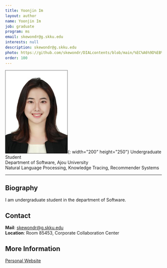 ```yaml
---
title: Yoonjin Im 
layout: author
name: Yoonjin Im 
job: graduate
program: ms
email: skewondr@g.skku.edu
interests: null
description: skewondr@g.skku.edu
photo: https://github.com/skewondr/DIALcontents/blob/main/%EC%A6%9D%EB%AA%85%EC%82%AC%EC%A7%84.jpg
order: 100
---
```


<!-- Post name should be this form: name.md
        For example, Gildong Hong.md -->

<!-- Fill the contents where --Fill-- exists -->
<!-- The example is in '_authors/Jongwuk Lee.md' or '_authors/Jiwoo Kim.md'>

<!-- For 'name' front matter, follow this format: Gildong Hong -->
<!-- For 'job' front matter, choose the one of these: professor / graduate / undergraduate / alumni -->
<!-- For 'description' front matter, write down your email address and areas of interests.
        Email address is nessecary for graduate students.
        Follow this format: example@skku.edu / Computer Science -->

![Photo](https://github.com/skewondr/DIALcontents/blob/main/%EC%A6%9D%EB%AA%85%EC%82%AC%EC%A7%84.jpg){: width="200" height="250"}
Undergraduate Student<br />
Department of Software, Ajou University<br />
Natural Language Processing, Knowledge Tracing, Recommender Systems

<!-- If you have a photo, then write that url in (). Photo can be anything with 200x200 size. -->
<!-- Fill the position, institution/department, interests
        For example, Graduate Student<br>Department of Software, Sungkyunkwan University<br>Recommender Systems, Natural Language Processing, Neuroimaging Analysis and Understanding -->

<hr>

## Biography
I am undergraduate student in the department of Software.

## Contact
**Mail**: skewondr@g.skku.edu
<br>
**Location**: Room 85453, Corporate Collaboration Center

## More Information
[Personal Website](https://github.com/skewondr)

<!-- If you have some personal websites, then write the url here. -->
<!-- If you don't have them, then remove a line '[Persoal Website](--Fill--)' -->
